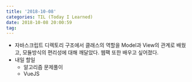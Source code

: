 ```yaml
---
title: '2018-10-08'
categories: TIL (Today I Learned)
date: 2018-10-08 20:00:59
tag:
---
```


- 자바스크립트 디렉토리 구조에서 클래스의 역할을 Model과 View의 관계로 배웠고, 모듈방식의 편리성에 대해 깨달았다. 웹팩 또한 배우고 싶어졌다.
- 내일 할일
  - 알고리즘 문제풀이
  - VueJS
